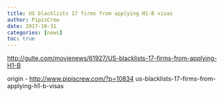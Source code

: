 ```yaml
---
title: US blacklists 17 firms from applying H1-B visas
author: PipisCrew
date: 2017-10-31
categories: [news]
toc: true
---
```


http://gulte.com/movienews/61927/US-blacklists-17-firms-from-applying-H1-B

origin - http://www.pipiscrew.com/?p=10834 us-blacklists-17-firms-from-applying-h1-b-visas